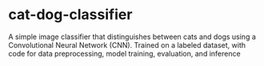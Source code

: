 # cat-dog-classifier
A simple image classifier that distinguishes between cats and dogs using a Convolutional Neural Network (CNN). Trained on a labeled dataset, with code for data preprocessing, model training, evaluation, and inference
